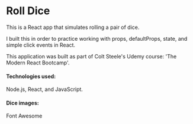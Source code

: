 # Roll Dice
This is a React app that simulates rolling a pair of dice.

I built this in order to practice working with props, defaultProps, state, and simple click events in React.

This application was built as part of Colt Steele's Udemy course: 'The Modern React Bootcamp'.

#### Technologies used: 
Node.js, React, and JavaScript.

#### Dice images: 
Font Awesome